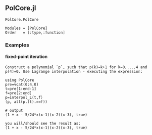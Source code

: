 ## PolCore.jl

```@docs
PolCore.PolCore
```


```@autodocs
Modules = [PolCore]
Order   = [:type,:function]
```


### Examples

#### fixed-point iteration
```
Construct a polynomial `p`, such that p(k)=k+1 for k=0,...,4 and p(4)=0. Use Lagrange interpolation - executing the expression:
```

```jldoctest; output=false
using PolCore
pre=vcat(0:4,0)
t=pre[1:end-1]
f=pre[2:end]
p=interpol_L(t,f)
(p, all(p.(t).==f))

# output
(1 + x - 5/24*x(x-1)(x-2)(x-3), true)

```

```
you will/should see the result as:
(1 + x - 5/24*x(x-1)(x-2)(x-3), true)
```

